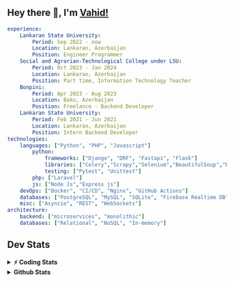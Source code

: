 
## Hey there 👋, I'm [Vahid!](https://github.com/vahidzhe/)

```yaml
experience:
    Lankaran State University:
        Period: Sep 2022 - now
        Location: Lankaran, Azerbaijan
        Position: Engineer Programmer
    Social and Agrarian-Technological College under LSU:
        Period: Oct 2023 - Jan 2024
        Location: Lankaran, Azerbaijan
        Position: Part time, Information Technology Teacher
    Bonpini:
        Period: Apr 2023 - Aug 2023
        Location: Baku, Azerbaijan
        Position: Freelance - Backend Developer 
    Lankaran State University:
        Period: Feb 2021 - Jun 2021
        Location: Lankaran, Azerbaijan
        Position: Intern Backend Developer
technologies:
    languages: ["Python", "PHP", "Javascript"]
        python:
            frameworks: ["Django", "DRF", "Fastapi", "Flask"]
            libraries: ["Celery","Scrapy","Selenium","BeautifulSoup","Requests"]
            testing: ["Pytest", "Unittest"]
        php: ["Laravel"]
        js: ["Node Js","Express js"]
    devOps: ["Docker", "CI/CD", "Nginx", "GitHub Actions"]
    databases: ["PostgreSQL", "MySQL", "SQLite", "Firebase Realtime DB", "Redis", "RabbitMQ"]
    misc: ["Asyncio", "REST", "WebSockets"]
architecture: 
    backend: ["microservices", "monolithic"]
    databases: ["Relational", "NoSQL", "In-memory"]
```



## Dev Stats

<details>
  <summary><b>⚡ Coding Stats</b></summary>

<!--START_SECTION:waka-->
![Code Time](http://img.shields.io/badge/Code%20Time-28%20hrs%2054%20mins-blue)

![Profile Views](http://img.shields.io/badge/Profile%20Views-2-blue)

**🐱 My GitHub Data** 

> 📦 ? Used in GitHub's Storage 
 > 
> 🏆 281 Contributions in the Year 2024
 > 
> 💼 Opted to Hire
 > 
> 📜 12 Public Repositories 
 > 
> 🔑 0 Private Repositories 
 > 
**I'm an Early 🐤** 

```text
🌞 Morning                190 commits         █████░░░░░░░░░░░░░░░░░░░░   21.69 % 
🌆 Daytime                448 commits         █████████████░░░░░░░░░░░░   51.14 % 
🌃 Evening                165 commits         █████░░░░░░░░░░░░░░░░░░░░   18.84 % 
🌙 Night                  73 commits          ██░░░░░░░░░░░░░░░░░░░░░░░   08.33 % 
```


📊 **This Week I Spent My Time On** 

```text
🕑︎ Time Zone: Asia/Baku

💬 Programming Languages: 
PHP                      4 hrs 7 mins        ██████████░░░░░░░░░░░░░░░   41.96 % 
SQL                      1 hr 44 mins        ████░░░░░░░░░░░░░░░░░░░░░   17.75 % 
YAML                     52 mins             ██░░░░░░░░░░░░░░░░░░░░░░░   08.84 % 
Python                   48 mins             ██░░░░░░░░░░░░░░░░░░░░░░░   08.30 % 
Markdown                 45 mins             ██░░░░░░░░░░░░░░░░░░░░░░░   07.65 % 

🐱‍💻 Projects: 
lsu-library-backend      4 hrs 18 mins       ███████████░░░░░░░░░░░░░░   43.85 % 
integrify                2 hrs 3 mins        █████░░░░░░░░░░░░░░░░░░░░   21.01 % 
TaskManagement           1 hr 39 mins        ████░░░░░░░░░░░░░░░░░░░░░   16.91 % 
fromfolio-backend-v2     1 hr 19 mins        ███░░░░░░░░░░░░░░░░░░░░░░   13.47 % 
165tech_task             28 mins             █░░░░░░░░░░░░░░░░░░░░░░░░   04.75 % 
```

**I Mostly Code in Python** 

```text
Python                   22 repos            ███████████░░░░░░░░░░░░░░   42.31 % 
JavaScript               12 repos            ██████░░░░░░░░░░░░░░░░░░░   23.08 % 
PHP                      7 repos             ███░░░░░░░░░░░░░░░░░░░░░░   13.46 % 
CSS                      5 repos             ██░░░░░░░░░░░░░░░░░░░░░░░   09.62 % 
Makefile                 1 repo              ░░░░░░░░░░░░░░░░░░░░░░░░░   01.92 % 
```




 Last Updated on 03/11/2024 00:40:46 UTC
<!--END_SECTION:waka-->
</details>


<details>
  <summary><b> Github Stats</b></summary>

  <br />
  <img height="180em" src="https://github-readme-stats.vercel.app/api?username=vahidzhe&show_icons=true&hide_border=true&&count_private=true&include_all_commits=true&theme=dark" />
  <img height="180em" src="https://github-readme-stats.vercel.app/api/top-langs/?username=vahidzhe&exclude_repo=django_recaptcha_v3,django_blog_v1,django_smartedu_course,css_layout1,bonpini_backend_codeigniter&show_icons=true&hide_border=true&layout=compact&theme=dark&langs_count=6"/>
</details>






